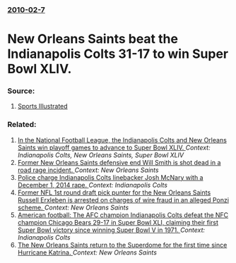 ### [2010-02-7](/news/2010/02/7/index.md)

# New Orleans Saints beat the Indianapolis Colts 31-17 to win Super Bowl XLIV. 




### Source:

1. [Sports Illustrated](http://sportsillustrated.cnn.com/football/nfl/gameflash/2010/02/07/3833_recap.html)

### Related:

1. [In the National Football League, the Indianapolis Colts and New Orleans Saints win playoff games to advance to Super Bowl XLIV. ](/news/2010/01/24/in-the-national-football-league-the-indianapolis-colts-and-new-orleans-saints-win-playoff-games-to-advance-to-super-bowl-xliv.md) _Context: Indianapolis Colts, New Orleans Saints, Super Bowl XLIV_
2. [Former New Orleans Saints defensive end Will Smith is shot dead in a road rage incident. ](/news/2016/04/9/former-new-orleans-saints-defensive-end-will-smith-is-shot-dead-in-a-road-rage-incident.md) _Context: New Orleans Saints_
3. [Police charge Indianapolis Colts linebacker Josh McNary with a December 1, 2014 rape.  ](/news/2015/01/14/police-charge-indianapolis-colts-linebacker-josh-mcnary-with-a-december-1-2014-rape.md) _Context: Indianapolis Colts_
4. [Former NFL 1st round draft pick punter for the New Orleans Saints Russell Erxleben is arrested on charges of wire fraud in an alleged Ponzi scheme. ](/news/2013/01/25/former-nfl-1st-round-draft-pick-punter-for-the-new-orleans-saints-russell-erxleben-is-arrested-on-charges-of-wire-fraud-in-an-alleged-ponzi.md) _Context: New Orleans Saints_
5. [ American football: The AFC champion Indianapolis Colts defeat the NFC champion Chicago Bears 29-17 in Super Bowl XLI, claiming their first Super Bowl victory since winning Super Bowl V in 1971.  ](/news/2007/02/4/american-football-the-afc-champion-indianapolis-colts-defeat-the-nfc-champion-chicago-bears-29-17-in-super-bowl-xli-claiming-their-first.md) _Context: Indianapolis Colts_
6. [ The New Orleans Saints return to the Superdome for the first time since Hurricane Katrina. ](/news/2006/09/25/the-new-orleans-saints-return-to-the-superdome-for-the-first-time-since-hurricane-katrina.md) _Context: New Orleans Saints_
